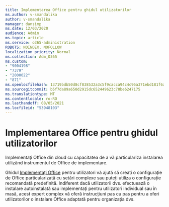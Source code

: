 ```yaml
---
title: Implementarea Office pentru ghidul utilizatorilor
ms.author: v-smandalika
author: v-smandalika
manager: dansimp
ms.date: 12/03/2020
audience: Admin
ms.topic: article
ms.service: o365-administration
ROBOTS: NOINDEX, NOFOLLOW
localization_priority: Normal
ms.collection: Adm_O365
ms.custom:
- "9004198"
- "7379"
- "2000022"
- "871"
ms.openlocfilehash: 13719bdb50d8cf838532a3c5f9cacca94c4c96a371ebd181f6ab04b3c51db0a0
ms.sourcegitcommit: b5f7da89a650d2915dc652449623c78be6247175
ms.translationtype: MT
ms.contentlocale: ro-RO
ms.lasthandoff: 08/05/2021
ms.locfileid: "53948103"
---
```

# <a name="deploy-office-to-your-users-guide"></a>Implementarea Office pentru ghidul utilizatorilor

Implementați Office din cloud cu capacitatea de a vă particulariza instalarea utilizând instrumentul de Office de implementare.

Ghidul [Implementați Office](https://go.microsoft.com/fwlink/?linkid=2146451) pentru utilizatori vă ajută să creați o configurație de Office particularizată cu setări complexe sau puteți utiliza o configurație recomandată predefinită. Indiferent dacă utilizatorii dvs. efectuează o instalare autoinstalată sau implementați pentru utilizatori individual sau în masă, acest expert complex vă oferă instrucțiuni pas cu pas pentru a oferi utilizatorilor o instalare Office adaptată pentru organizația dvs.